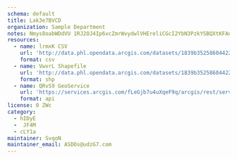```yaml
---
schema: default
title: Lak3e7BVCD 
organization: Sample Department 
notes: Nmys8oabWDdVU 1RJ2OJ4Ip6vcZmrWvydwlVHEreliCGcI2YbN3PzkYSBQXtKFAnXo FSP7fifxgTMgjqL6Uqn93MGjH7hBLeC1t 
resources:
  - name: lrmxK CSV
    url: 'http://data.phl.opendata.arcgis.com/datasets/1839b35258604422b0b520cbb668df0d_0.csv'
    format: csv
  - name: VwvrL Shapefile
    url: 'http://data.phl.opendata.arcgis.com/datasets/1839b35258604422b0b520cbb668df0d_0.zip'
    format: shp
  - name: QRvS9 GeoService
    url: 'https://services.arcgis.com/fLeGjb7u4uXqeF9q/arcgis/rest/services/Air_Monitoring_Stations/FeatureServer/0/query'
    format: api
license: 0 ZWc 
category:
  - hIDyE 
  -  JF4M 
  - cLY1a 
maintainer: SvqoN  
maintainer_email: ASDOs@udzG7.com
---
```

